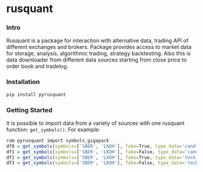 # rusquant

### Intro
Rusquant is a package for interaction with alternative data, trading API of different exchanges and brokers. Package provides access to market data for storage, analysis, algorithmic trading, strategy backtesting. Also this is data downloader from different data sources starting from close price to order book and tradelog.

### Installation

```r
pip install pyrusquant
```
### Getting Started

It is possible to import data from a variety of sources with one rusquant
function: `get_symbols()`. For example:

``` r
rom pyrusquant import symbols_gigapack
df0 = get_symbols(symbols=['SBER', 'LKOH'], fake=True, type_data='candles')
df1 = get_symbols(symbols=['SBER', 'LKOH'], fake=False, type_data='candles')
df2 = get_symbols(symbols=['SBER', 'LKOH'], fake=True, type_data='tech')
df3 = get_symbols(symbols=['SBER', 'LKOH'], fake=False, type_data='tech')
```
